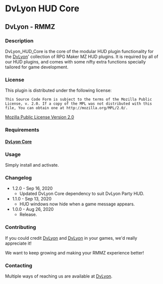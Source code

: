 # DvLyon HUD Core

## DvLyon - RMMZ

### Description

DvLyon_HUD_Core is the core of the modular HUD plugin functionality for the [DvLyon](https://dvlyon.com)' collection of RPG Maker MZ HUD plugins. It is required by all of our HUD plugins, and comes with some nifty extra functions specially tailored for game development.

### License

This plugin is distributed under the following license:

	This Source Code Form is subject to the terms of the Mozilla Public
	License, v. 2.0. If a copy of the MPL was not distributed with this
	file, You can obtain one at http://mozilla.org/MPL/2.0/.

[Mozilla Public License Version 2.0](http://mozilla.org/MPL/2.0/ "Mozilla Public License Version 2.0")

### Requirements

#### [DvLyon Core](https://dvlyon.com/plugins/core)

### Usage

Simply install and activate.

### Changelog

* 1.2.0 - Sep 16, 2020
  * Updated DvLyon Core dependency to suit DvLyon Party HUD.
* 1.1.0 - Sep 13, 2020
  * HUD windows now hide when a game message appears.
* 1.0.0 - Aug 26, 2020
  * Release.

### Contributing

If you could credit [DvLyon](https://dvlyon.com) and [DvLyon](https://dvlyon.com) in your games, we'd really appreciate it!

We want to keep growing and making your RMMZ experience better!

### Contacting

Multiple ways of reaching us are available at [DvLyon](https://dvlyon.com).

